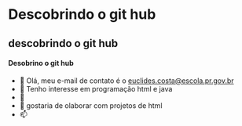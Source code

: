 # Descobrindo o git hub
## descobrindo o git hub
#### Desobrino o git hub
- 👋 Olá, meu e-mail de contato é o euclides.costa@escola.pr.gov.br
- 👀 Tenho interesse em programação html e java
- 🌱 
- 💞️ gostaria de olaborar com projetos de html 
- 📫 

